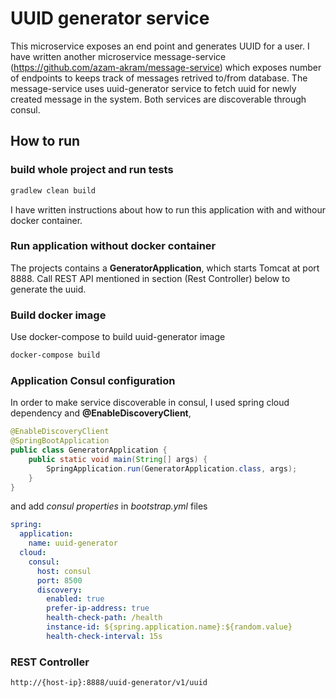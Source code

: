 # UUID generator service

This microservice exposes an end point and generates UUID for a user. 
I have written another microservice message-service (https://github.com/azam-akram/message-service) which exposes number of endpoints to keeps track of messages retrived to/from database. The message-service uses uuid-generator service to fetch uuid for newly created message in the system. Both services are discoverable through consul.

## How to run

### build whole project and run tests
```bash
gradlew clean build
```
I have written instructions about how to run this application with and withour docker container.
### Run application without docker container
The projects contains a **GeneratorApplication**, which starts Tomcat at port 8888. Call REST API mentioned in section (Rest Controller) below to generate the uuid.

### Build docker image
Use docker-compose to build uuid-generator image
```bash
docker-compose build
```

### Application Consul configuration
In order to make service discoverable in consul, I used spring cloud dependency and **@EnableDiscoveryClient**,
```java
@EnableDiscoveryClient
@SpringBootApplication
public class GeneratorApplication {
    public static void main(String[] args) {
        SpringApplication.run(GeneratorApplication.class, args);
    }
}
```
and add *consul properties* in *bootstrap.yml* files
```yml
spring:
  application:
    name: uuid-generator
  cloud:
    consul:
      host: consul
      port: 8500
      discovery:
        enabled: true
        prefer-ip-address: true
        health-check-path: /health
        instance-id: ${spring.application.name}:${random.value}
        health-check-interval: 15s
```

### REST Controller

```
http://{host-ip}:8888/uuid-generator/v1/uuid
```




